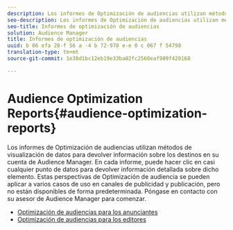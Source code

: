 ```yaml
---
description: Los informes de Optimización de audiencias utilizan métodos de visualización de datos para devolver información sobre los destinos en su cuenta de Audience Manager. En cada informe, puede hacer clic en casi cualquier punto de datos para devolver información detallada sobre dicho elemento. Estas perspectivas de Optimización de audiencia se pueden aplicar a varios casos de uso en canales de publicidad y publicación, pero no están disponibles de forma predeterminada. Póngase en contacto con su asesor de Audience Manager para comenzar.
seo-description: Los informes de Optimización de audiencias utilizan métodos de visualización de datos para devolver información sobre los destinos en su cuenta de Audience Manager. En cada informe, puede hacer clic en casi cualquier punto de datos para devolver información detallada sobre dicho elemento. Estas perspectivas de Optimización de audiencia se pueden aplicar a varios casos de uso en canales de publicidad y publicación, pero no están disponibles de forma predeterminada. Póngase en contacto con su asesor de Audience Manager para comenzar.
seo-title: Informes de optimización de audiencias
solution: Audience Manager
title: Informes de optimización de audiencias
uuid: b 06 efa 28-f 56 a -4 b 72-978 e-e 0 c 067 f 54798
translation-type: tm+mt
source-git-commit: 1e38d1bc12eb19e33ba02fc2560eaf989f420168

---
```



# Audience Optimization Reports{#audience-optimization-reports}

Los informes de Optimización de audiencias utilizan métodos de visualización de datos para devolver información sobre los destinos en su cuenta de Audience Manager. En cada informe, puede hacer clic en casi cualquier punto de datos para devolver información detallada sobre dicho elemento. Estas perspectivas de Optimización de audiencia se pueden aplicar a varios casos de uso en canales de publicidad y publicación, pero no están disponibles de forma predeterminada. Póngase en contacto con su asesor de Audience Manager para comenzar.

+ [Optimización de audiencias para los anunciantes](aor-advertisers/aor-advertisers.md)
+ [Optimización de audiencias para los editores](aor-publishers/aor-publishers.md)